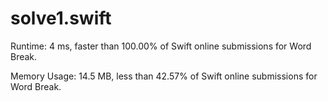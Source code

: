 # solve1.swift

Runtime: 4 ms, faster than 100.00% of Swift online submissions for Word Break.

Memory Usage: 14.5 MB, less than 42.57% of Swift online submissions for Word Break.

